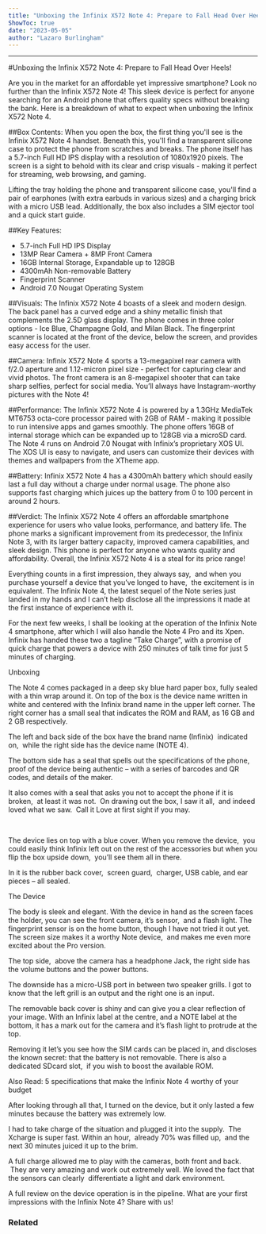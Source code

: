```yaml
---
title: "Unboxing the Infinix X572 Note 4: Prepare to Fall Head Over Heels!"
ShowToc: true 
date: "2023-05-05"
author: "Lazaro Burlingham"
---
```

*****
#Unboxing the Infinix X572 Note 4: Prepare to Fall Head Over Heels!

Are you in the market for an affordable yet impressive smartphone? Look no further than the Infinix X572 Note 4! This sleek device is perfect for anyone searching for an Android phone that offers quality specs without breaking the bank. Here is a breakdown of what to expect when unboxing the Infinix X572 Note 4.

##Box Contents:
When you open the box, the first thing you'll see is the Infinix X572 Note 4 handset. Beneath this, you'll find a transparent silicone case to protect the phone from scratches and breaks. The phone itself has a 5.7-inch Full HD IPS display with a resolution of 1080x1920 pixels. The screen is a sight to behold with its clear and crisp visuals - making it perfect for streaming, web browsing, and gaming.

Lifting the tray holding the phone and transparent silicone case, you'll find a pair of earphones (with extra earbuds in various sizes) and a charging brick with a micro USB lead. Additionally, the box also includes a SIM ejector tool and a quick start guide.

##Key Features:
* 5.7-inch Full HD IPS Display
* 13MP Rear Camera + 8MP Front Camera
* 16GB Internal Storage, Expandable up to 128GB
* 4300mAh Non-removable Battery
* Fingerprint Scanner
* Android 7.0 Nougat Operating System

##Visuals:
The Infinix X572 Note 4 boasts of a sleek and modern design. The back panel has a curved edge and a shiny metallic finish that complements the 2.5D glass display. The phone comes in three color options - Ice Blue, Champagne Gold, and Milan Black. The fingerprint scanner is located at the front of the device, below the screen, and provides easy access for the user. 

##Camera:
Infinix X572 Note 4 sports a 13-megapixel rear camera with f/2.0 aperture and 1.12-micron pixel size - perfect for capturing clear and vivid photos. The front camera is an 8-megapixel shooter that can take sharp selfies, perfect for social media. You’ll always have Instagram-worthy pictures with the Note 4!

##Performance:
The Infinix X572 Note 4 is powered by a 1.3GHz MediaTek MT6753 octa-core processor paired with 2GB of RAM - making it possible to run intensive apps and games smoothly. The phone offers 16GB of internal storage which can be expanded up to 128GB via a microSD card. The Note 4 runs on Android 7.0 Nougat with Infinix’s proprietary XOS UI. The XOS UI is easy to navigate, and users can customize their devices with themes and wallpapers from the XTheme app.

##Battery:
Infinix X572 Note 4 has a 4300mAh battery which should easily last a full day without a charge under normal usage. The phone also supports fast charging which juices up the battery from 0 to 100 percent in around 2 hours.

##Verdict:
The Infinix X572 Note 4 offers an affordable smartphone experience for users who value looks, performance, and battery life. The phone marks a significant improvement from its predecessor, the Infinix Note 3, with its larger battery capacity, improved camera capabilities, and sleek design. This phone is perfect for anyone who wants quality and affordability. Overall, the Infinix X572 Note 4 is a steal for its price range!


Everything counts in a first impression, they always say,  and when you purchase yourself a device that you’ve longed to have,  the excitement is in equivalent. The Infinix Note 4, the latest sequel of the Note series just landed in my hands and I can’t help disclose all the impressions it made at the first instance of experience with it.
 
For the next few weeks, I shall be looking at the operation of the Infinix Note 4 smartphone, after which I will also handle the Note 4 Pro and its Xpen. Infinix has handed these two a tagline “Take Charge”, with a promise of quick charge that powers a device with 250 minutes of talk time for just 5 minutes of charging.
 
Unboxing
 
The Note 4 comes packaged in a deep sky blue hard paper box, fully sealed with a thin wrap around it. On top of the box is the device name written in white and centered with the Infinix brand name in the upper left corner. The right corner has a small seal that indicates the ROM and RAM, as 16 GB and 2 GB respectively.
 

 
The left and back side of the box have the brand name (Infinix)  indicated on,  while the right side has the device name (NOTE 4).
 
The bottom side has a seal that spells out the specifications of the phone, proof of the device being authentic – with a series of barcodes and QR codes, and details of the maker.
 
It also comes with a seal that asks you not to accept the phone if it is broken,  at least it was not.  On drawing out the box, I saw it all,  and indeed loved what we saw.  Call it Love at first sight if you may.
 
 
 
The device lies on top with a blue cover. When you remove the device,  you could easily think Infinix left out on the rest of the accessories but when you flip the box upside down,  you’ll see them all in there.
 
In it is the rubber back cover,  screen guard,  charger, USB cable, and ear pieces – all sealed.
 
The Device
 
The body is sleek and elegant. With the device in hand as the screen faces the holder, you can see the front camera, it’s sensor,  and a flash light. The fingerprint sensor is on the home button, though I have not tried it out yet. The screen size makes it a worthy Note device,  and makes me even more excited about the Pro version.
 
The top side,  above the camera has a headphone Jack, the right side has the volume buttons and the power buttons.
 
The downside has a micro-USB port in between two speaker grills. I got to know that the left grill is an output and the right one is an input.
 
The removable back cover is shiny and can give you a clear reflection of your image. With an Infinix label at the centre, and a NOTE label at the bottom, it has a mark out for the camera and it’s flash light to protrude at the top.
 
Removing it let’s you see how the SIM cards can be placed in, and discloses the known secret: that the battery is not removable. There is also a dedicated SDcard slot,  if you wish to boost the available ROM.
 
Also Read: 5 specifications that make the Infinix Note 4 worthy of your budget
 
After looking through all that, I turned on the device, but it only lasted a few minutes because the battery was extremely low.
 
I had to take charge of the situation and plugged it into the supply.  The Xcharge is super fast. Within an hour,  already 70% was filled up,  and the next 30 minutes juiced it up to the brim.
 
A full charge allowed me to play with the cameras, both front and back.  They are very amazing and work out extremely well. We loved the fact that the sensors can clearly  differentiate a light and dark environment.
 
A full review on the device operation is in the pipeline. What are your first impressions with the Infinix Note 4? Share with us!
 
### Related



